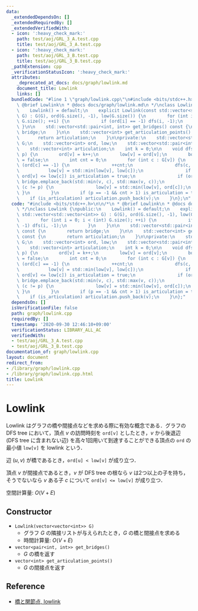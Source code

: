 ```yaml
---
data:
  _extendedDependsOn: []
  _extendedRequiredBy: []
  _extendedVerifiedWith:
  - icon: ':heavy_check_mark:'
    path: test/aoj/GRL_3_A.test.cpp
    title: test/aoj/GRL_3_A.test.cpp
  - icon: ':heavy_check_mark:'
    path: test/aoj/GRL_3_B.test.cpp
    title: test/aoj/GRL_3_B.test.cpp
  _pathExtension: cpp
  _verificationStatusIcon: ':heavy_check_mark:'
  attributes:
    _deprecated_at_docs: docs/graph/lowlink.md
    document_title: Lowlink
    links: []
  bundledCode: "#line 1 \"graph/lowlink.cpp\"\n#include <bits/stdc++.h>\n\n/*\n *\
    \ @brief Lowlink\n * @docs docs/graph/lowlink.md\n */\nclass Lowlink {\npublic:\n\
    \    Lowlink() = default;\n    explicit Lowlink(const std::vector<std::vector<int>>\
    \ G) : G(G), ord(G.size(), -1), low(G.size()) {\n        for (int i = 0; i < (int)\
    \ G.size(); ++i) {\n            if (ord[i] == -1) dfs(i, -1);\n        }\n   \
    \ }\n\n    std::vector<std::pair<int, int>> get_bridges() const {\n        return\
    \ bridge;\n    }\n\n    std::vector<int> get_articulation_points() const {\n \
    \       return articulation;\n    }\n\nprivate:\n    std::vector<std::vector<int>>\
    \ G;\n    std::vector<int> ord, low;\n    std::vector<std::pair<int, int>> bridge;\n\
    \    std::vector<int> articulation;\n    int k = 0;\n\n    void dfs(int v, int\
    \ p) {\n        ord[v] = k++;\n        low[v] = ord[v];\n        bool is_articulation\
    \ = false;\n        int cnt = 0;\n        for (int c : G[v]) {\n            if\
    \ (ord[c] == -1) {\n                ++cnt;\n                dfs(c, v);\n     \
    \           low[v] = std::min(low[v], low[c]);\n                if (p != -1 &&\
    \ ord[v] <= low[c]) is_articulation = true;\n                if (ord[v] < low[c])\
    \ bridge.emplace_back(std::min(v, c), std::max(v, c));\n            } else if\
    \ (c != p) {\n                low[v] = std::min(low[v], ord[c]);\n           \
    \ }\n        }\n        if (p == -1 && cnt > 1) is_articulation = true;\n    \
    \    if (is_articulation) articulation.push_back(v);\n    }\n};\n"
  code: "#include <bits/stdc++.h>\n\n/*\n * @brief Lowlink\n * @docs docs/graph/lowlink.md\n\
    \ */\nclass Lowlink {\npublic:\n    Lowlink() = default;\n    explicit Lowlink(const\
    \ std::vector<std::vector<int>> G) : G(G), ord(G.size(), -1), low(G.size()) {\n\
    \        for (int i = 0; i < (int) G.size(); ++i) {\n            if (ord[i] ==\
    \ -1) dfs(i, -1);\n        }\n    }\n\n    std::vector<std::pair<int, int>> get_bridges()\
    \ const {\n        return bridge;\n    }\n\n    std::vector<int> get_articulation_points()\
    \ const {\n        return articulation;\n    }\n\nprivate:\n    std::vector<std::vector<int>>\
    \ G;\n    std::vector<int> ord, low;\n    std::vector<std::pair<int, int>> bridge;\n\
    \    std::vector<int> articulation;\n    int k = 0;\n\n    void dfs(int v, int\
    \ p) {\n        ord[v] = k++;\n        low[v] = ord[v];\n        bool is_articulation\
    \ = false;\n        int cnt = 0;\n        for (int c : G[v]) {\n            if\
    \ (ord[c] == -1) {\n                ++cnt;\n                dfs(c, v);\n     \
    \           low[v] = std::min(low[v], low[c]);\n                if (p != -1 &&\
    \ ord[v] <= low[c]) is_articulation = true;\n                if (ord[v] < low[c])\
    \ bridge.emplace_back(std::min(v, c), std::max(v, c));\n            } else if\
    \ (c != p) {\n                low[v] = std::min(low[v], ord[c]);\n           \
    \ }\n        }\n        if (p == -1 && cnt > 1) is_articulation = true;\n    \
    \    if (is_articulation) articulation.push_back(v);\n    }\n};"
  dependsOn: []
  isVerificationFile: false
  path: graph/lowlink.cpp
  requiredBy: []
  timestamp: '2020-09-30 12:46:10+09:00'
  verificationStatus: LIBRARY_ALL_AC
  verifiedWith:
  - test/aoj/GRL_3_A.test.cpp
  - test/aoj/GRL_3_B.test.cpp
documentation_of: graph/lowlink.cpp
layout: document
redirect_from:
- /library/graph/lowlink.cpp
- /library/graph/lowlink.cpp.html
title: Lowlink
---
```

# Lowlink

Lowlink はグラフの橋や間接点などを求める際に有効な概念である．グラフの DFS tree において，頂点 $v$ の訪問時刻を `ord[v]` としたとき，$v$ から後退辺 (DFS tree に含まれない辺) を高々1回用いて到達することができる頂点の `ord` の最小値 `low[v]` を lowlink という．

辺 $(u, v)$ が橋であるとき，`ord[u] < low[v]` が成り立つ．

頂点 $v$ が間接点であるとき，$v$ が DFS tree の根なら $v$ は2つ以上の子を持ち，そうでないなら $v$ ある子 $c$ について `ord[v] <= low[v]` が成り立つ．

空間計算量: $O(V + E)$

## Constructor

- `Lowlink(vector<vector<int>> G)`
    - グラフ $G$ の隣接リストが与えられたとき，$G$ の橋と間接点を求める
    - 時間計算量: $O(V + E)$
- `vector<pair<int, int>> get_bridges()`
    - $G$ の橋を返す
- `vector<int> get_articulation_points()`
    - $G$ の間接点を返す

## Reference

- [橋と関節点, lowlink](https://kagamiz.hatenablog.com/entry/2013/10/05/005213)